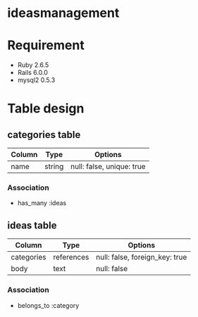 # ideasmanagement

# Requirement

* Ruby   2.6.5
* Rails  6.0.0
* mysql2 0.5.3

# Table design
## categories table

| Column | Type       | Options                        |
| ------ | ---------- | ------------------------------ |
| name   | string     | null: false, unique: true      |

### Association
- has_many :ideas


## ideas table

| Column     | Type       | Options                        |
| ---------- | ---------- | ------------------------------ |
| categories | references | null: false, foreign_key: true |
| body       | text       | null: false                    |

### Association
- belongs_to :category